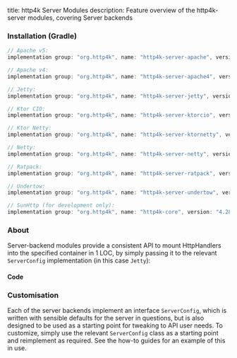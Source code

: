 title: http4k Server Modules
description: Feature overview of the http4k-server modules, covering Server backends

### Installation (Gradle)

```groovy
// Apache v5: 
implementation group: "org.http4k", name: "http4k-server-apache", version: "4.28.0.0"

// Apache v4: 
implementation group: "org.http4k", name: "http4k-server-apache4", version: "4.28.0.0"

// Jetty: 
implementation group: "org.http4k", name: "http4k-server-jetty", version: "4.28.0.0"

// Ktor CIO: 
implementation group: "org.http4k", name: "http4k-server-ktorcio", version: "4.28.0.0"

// Ktor Netty: 
implementation group: "org.http4k", name: "http4k-server-ktornetty", version: "4.28.0.0"

// Netty: 
implementation group: "org.http4k", name: "http4k-server-netty", version: "4.28.0.0"

// Ratpack: 
implementation group: "org.http4k", name: "http4k-server-ratpack", version: "4.28.0.0"

// Undertow: 
implementation group: "org.http4k", name: "http4k-server-undertow", version: "4.28.0.0"

// SunHttp (for development only): 
implementation group: "org.http4k", name: "http4k-core", version: "4.28.0.0"
```

### About
Server-backend modules provide a consistent API to mount HttpHandlers into the specified container in 1 LOC, by 
simply passing it to the relevant `ServerConfig` implementation (in this case `Jetty`):

#### Code [<img class="octocat"/>](https://github.com/http4k/http4k/blob/master/src/docs/guide/reference/servers/example_http.kt)

<script src="https://gist-it.appspot.com/https://github.com/http4k/http4k/blob/master/src/docs/guide/reference/servers/example_http.kt"></script>

### Customisation
Each of the server backends implement an interface `ServerConfig`, which is written with sensible defaults for the server in questions, 
but is also designed to be used as a starting point for tweaking to API user needs. To customize, simply use the relevant `ServerConfig` 
class as a starting point and reimplement as required. See the how-to guides for an example of this in use.
